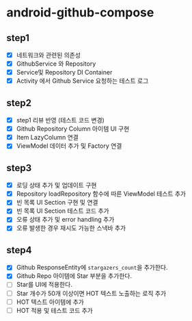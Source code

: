 # android-github-compose

## step1

- [x] 네트워크와 관련된 의존성
- [x] GithubService 와 Repository
- [x] Service및 Repository DI Container
- [x] Activity 에서 Github Service 요청하는 테스트 로그

## step2

- [x] step1 리뷰 반영 (테스트 코드 변경)
- [x] Github Repository Column 아이템 UI 구현
- [x] Item LazyColumn 연결
- [x] ViewModel 데이터 추가 및 Factory 연결

## step3

- [x] 로딩 상태 추가 및 업데이트 구현
- [x] Repository loadRepository 함수에 따른 ViewModel 테스트 추가
- [x] 빈 목록 UI Section 구현 및 연결
- [x] 빈 목록 UI Section 테스트 코드 추가
- [x] 오류 상태 추가 및 error handling 추가
- [x] 오류 발생한 경우 재시도 가능한 스낵바 추가

## step4

- [x] Github ResponseEntity에 `stargazers_count`을 추가한다.
- [x] Github Repo 아이템에 Star 부분을 추가한다.
- [ ] Star를 UI에 적용한다.
- [ ] Star 개수가 50개 이상이면 HOT 텍스트 노출하는 로직 추가
- [ ] HOT 텍스트 아이템에 추가
- [ ] HOT 적용 및 테스트 코드 추가
